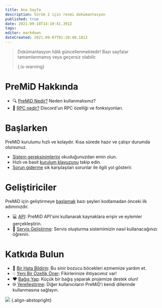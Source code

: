 ```yaml
---
title: Ana Sayfa
description: Sürüm 2 için resmi dokümantasyon
published: true
date: 2021-09-18T14:10:41.391Z
tags: 
editor: markdown
dateCreated: 2021-09-07T01:20:40.181Z
---
```


> Dokümantasyon hâlâ güncellenmektedir! Bazı sayfalar tamamlanmamış veya geçersiz olabilir. 
> 
> {.is-warning}

# PreMiD Hakkında
- :mag: [PreMiD Nedir?](/about) Neden kullanmalısınız?
- :link: [RPC nedir?](https://discordapp.com/rich-presence) Discord'un RPC özelliği ve fonksiyonları.

# Başlarken

PreMiD kurulumu hızlı ve kolaydır. Kısa sürede hazır ve çalışır durumda olursunuz.

- [Sistem gereksinimlerini](/install/requirements) okuduğunuzdan emin olun.
- Hızlı ve basit [kurulum klavuzunu](/install) takip edin.
- [Sorun giderme](/troubleshooting) sık karşılaşılan sorunlar ile ilgili yol gösterir.

# Geliştiriciler

PreMiD için geliştirmeye [başlamak](/dev) bazı şeyleri kodlamadan önceki ilk adımınızdır.

- :computer: [API](/dev/api): PreMiD API'sini kullanarak kaynaklara erişin ve eylemler gerçekleştirin.
- :wrench: [Servis Geliştirme](/dev/presence): Servis oluşturma sistemimizin nasıl kullanacağınızı öğrenin.

# Katkıda Bulun
- :bug: [Bir Hata Bildirin](https://github.com/PreMiD): Bu sinir bozucu böcekleri ezmemize yardım et.
- :bulb: [Yeni Bir Özellik Öner](https://discord.premid.app/): Fikirlerinize ihtiyacımız var!
- :heart: [Bağış Yap](https://www.patreon.com/Timeraa): Küçük bir bağış yaparak projemize destek olun!
- :globe_with_meridians: [Yerelleştirme](https://translate.premid.app): Diğer kullanıcıların PreMiD'i kendi dillerinde kullanmasına sağlayın.

![](https://beta.premid.app/img/logo.2b414dc2.gif) {.align-abstopright}